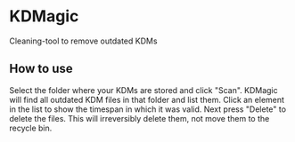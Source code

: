 # KDMagic
Cleaning-tool to remove outdated KDMs

## How to use
Select the folder where your KDMs are stored and click "Scan". KDMagic will find all outdated KDM files in that folder and list them. Click an element in the list to show the timespan in which it was valid.
Next press "Delete" to delete the files. This will irreversibly delete them, not move them to the recycle bin.
